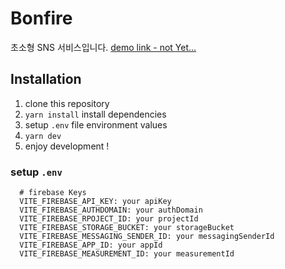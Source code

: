 # Bonfire
초소형 SNS 서비스입니다.
[demo link - not Yet...](#)

## Installation
1. clone this repository
2. `yarn install` install dependencies
3. setup `.env` file environment values
4. `yarn dev`
5. enjoy development !

### setup `.env` 
```
  # firebase Keys
  VITE_FIREBASE_API_KEY: your apiKey
  VITE_FIREBASE_AUTHDOMAIN: your authDomain
  VITE_FIREBASE_RPOJECT_ID: your projectId
  VITE_FIREBASE_STORAGE_BUCKET: your storageBucket
  VITE_FIREBASE_MESSAGING_SENDER_ID: your messagingSenderId
  VITE_FIREBASE_APP_ID: your appId
  VITE_FIREBASE_MEASUREMENT_ID: your measurementId
```


<!-- ## Project Doc
### Built With

|package name|version|
|------------|-------|
|React       |18.0.0 |
|typescript  |x.x.x^ |

*자세한 개발 스택은 package.json 참고*

### Pages
1. `pages/index.tsx`: 메인페이지
2. `pages/login.tsx`: 로그인페이지
...

### Configurations
```jsx
import React, { useState } from "react";
import DatePicker from "react-datepicker";

import "react-datepicker/dist/react-datepicker.css";

// CSS Modules, react-datepicker-cssmodules.css
// import 'react-datepicker/dist/react-datepicker-cssmodules.css';

const Example = () => {
  const [startDate, setStartDate] = useState(new Date());
  return (
    <DatePicker selected={startDate} onChange={(date) => setStartDate(date)} />
  );
};
```

## Information
- [project notion](https://notion.so/.../...)
  - {포함 항목}
  - 기획 배경
  - 와이어프레임
  - 태스크
  - 관련 기술 문서 등
- ...

## Author
- [Minsoo Kim(김민수)](https://linkedin...) -->